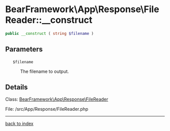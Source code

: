 # BearFramework\App\Response\FileReader::__construct

```php
public __construct ( string $filename )
```

## Parameters

&nbsp;&nbsp;&nbsp;&nbsp;&nbsp;&nbsp;`$filename`

&nbsp;&nbsp;&nbsp;&nbsp;&nbsp;&nbsp;&nbsp;&nbsp;&nbsp;&nbsp;&nbsp;&nbsp;The filename to output.

## Details

Class: [BearFramework\App\Response\FileReader](bearframework.app.response.filereader.class.md)

File: /src/App/Response/FileReader.php

---

[back to index](index.md)

